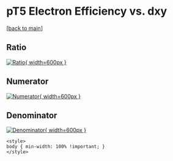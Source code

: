 # pT5 Electron Efficiency vs. dxy

[[back to main](./)]



## Ratio

[![Ratio](../mtv/var/pT5_11_eff_dxy.png){ width=600px }](../mtv/var/pT5_11_eff_dxy.pdf)

## Numerator

[![Numerator](../mtv/num/pT5_11_eff_dxy_num0.png){ width=600px }](../mtv/num/pT5_11_eff_dxy_num0.pdf)

## Denominator

[![Denominator](../mtv/den/pT5_11_eff_dxy_den.png){ width=600px }](../mtv/den/pT5_11_eff_dxy_den.pdf)


``` {=html}
<style>
body { min-width: 100% !important; }
</style>
```
